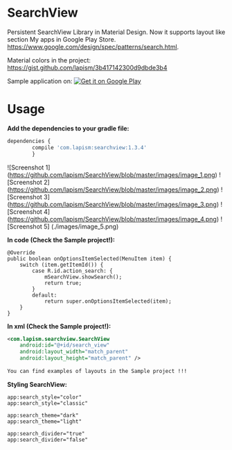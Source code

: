 # SearchView

Persistent SearchView Library in Material Design. 
Now it supports layout like section My apps in Google Play Store.
https://www.google.com/design/spec/patterns/search.html. 

Material colors in the project:
https://gist.github.com/lapism/3b417142300d9dbde3b4

Sample application on:
<a href="https://play.google.com/store/apps/details?id=com.lapism.searchview.sample">
  <img alt="Get it on Google Play"
       src="https://github.com/lapism/SearchView/blob/master/images/google_play.png" />
</a>

# Usage
**Add the dependencies to your gradle file:**
```javascript
dependencies {
        compile 'com.lapism:searchview:1.3.4'
        }
```

![Screenshot 1]
(https://github.com/lapism/SearchView/blob/master/images/image_1.png)    ![Screenshot 2]
(https://github.com/lapism/SearchView/blob/master/images/image_2.png)    ![Screenshot 3]
(https://github.com/lapism/SearchView/blob/master/images/image_3.png)    ![Screenshot 4]
(https://github.com/lapism/SearchView/blob/master/images/image_4.png) 
![Screenshot 5]
(./images/image_5.png) 

**In code (Check the Sample project!):**

    @Override
    public boolean onOptionsItemSelected(MenuItem item) {
        switch (item.getItemId()) {
            case R.id.action_search: {
                mSearchView.showSearch();
                return true;
            }
            default:
                return super.onOptionsItemSelected(item);
        }
    }

**In xml (Check the Sample project!):**
```xml
<com.lapism.searchview.SearchView
    android:id="@+id/search_view"
    android:layout_width="match_parent"
    android:layout_height="match_parent" />
        
You can find examples of layouts in the Sample project !!!     
```

**Styling SearchView:**
```
app:search_style="color"
app:search_style="classic"

app:search_theme="dark"
app:search_theme="light"

app:search_divider="true"
app:search_divider="false"
```

